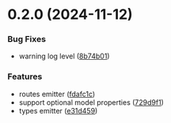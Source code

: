 # 0.2.0 (2024-11-12)


### Bug Fixes

* warning log level ([8b74b01](https://github.com/crowbait/typespec-typescript-emitter/commit/8b74b0197ed4b8fa3aad57d0f50cb884af879243))


### Features

* routes emitter ([fdafc1c](https://github.com/crowbait/typespec-typescript-emitter/commit/fdafc1c081058e9d683946b010d10ff3bd962cdc))
* support optional model properties ([729d9f1](https://github.com/crowbait/typespec-typescript-emitter/commit/729d9f125434ead7a33326014082cd172c79f2ff))
* types emitter ([e31d459](https://github.com/crowbait/typespec-typescript-emitter/commit/e31d459edce08d010e590681e3a2e17d636de64e))



